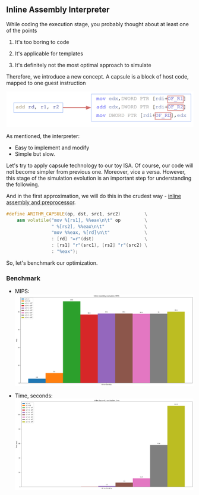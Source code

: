 ## Inline Assembly Interpreter

While coding the execution stage, you probably thought about at least one of the points

1. It's too boring to code

2. It's applicable for templates

3. It's definitely not the most optimal approach to simulate

Therefore, we introduce a new concept.
A capsule is a block of host code, mapped to one guest instruction

![img](../pics/template-capsule.png)

As mentioned, the interpreter:
- Easy to implement and modify
- Simple but slow.

Let's try to apply capsule technology to our toy ISA.
Of course, our code will not become simpler from previous one. Moreover, vice a versa. However, this stage of the simulation evolution is an important step for understanding the following.

And in the first approximation, we will do this in the crudest way - [inline assembly and preprocessor](capsule_asm.hh).

```cpp
#define ARITHM_CAPSULE(op, dst, src1, src2)         \
    asm volatile("mov %[rs1], %%eax\n\t" op         \
                 " %[rs2], %%eax\n\t"               \
                 "mov %%eax, %[rd]\n\t"             \
                 : [rd] "=r"(dst)                   \
                 : [rs1] "r"(src1), [rs2] "r"(src2) \
                 : "%eax");
```

So, let's benchmark our optimization.

### Benchmark

- MIPS:
![img](../pics/inline-asm-mips.png)

- Time, seconds:
![img](../pics/inline-asm-time.png)
